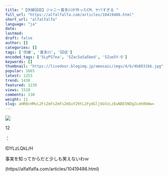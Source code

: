 ```yaml
---
title: "【伏線回収】ジャニー喜多川が作ったCM、ヤバすぎる "
full_url: "https://alfalfalfa.com/articles/10419486.html"
short_url: "alfalfalfa"
language: "ja"
date: 
lastmod: 
draft: false
author: []
categories: []
tags: ['伏線', '喜多川', '回収']
encoded_tags: ['5LyP57ea', '5Zac5aSa5bed', '5Zue5Y-O']
keywords: []
thumbnail: "https://livedoor.blogimg.jp/amosaic/imgs/4/b/4b8031bb.jpg"
popular: 1665
latest: 1253
trend: 1438
featured: 1239
views: 1518
comments: 130
weight: 11
slug: aHR0cHMvL2FsZmFsZmFsZmEuY29tL2FydGljbGVzLzEwNDE5NDg2Lmh0bWw=
---
```


![](https://livedoor.blogimg.jp/amosaic/imgs/4/b/4b8031bb.jpg)

<div><p class='res_info'><p class='res_num'>12</p>：<p class='res_name'></p><p class='res_matome'><p class='res_id'>IDYLzLQkL/H</p></p></p> <p class='res_body'>事実を知ってからだと少しも笑えないわｗ</p></div>

(https//alfalfalfa.com/articles/10419486.html)
